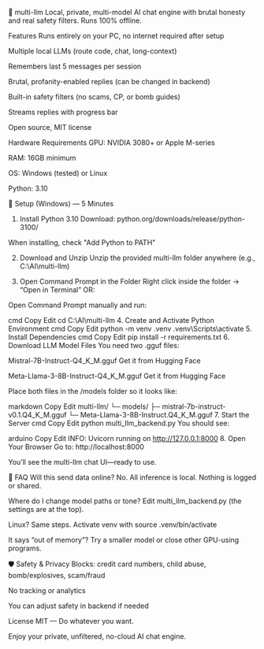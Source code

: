 
🧠 multi-llm
Local, private, multi-model AI chat engine with brutal honesty and real safety filters. Runs 100% offline.

Features
Runs entirely on your PC, no internet required after setup

Multiple local LLMs (route code, chat, long-context)

Remembers last 5 messages per session

Brutal, profanity-enabled replies (can be changed in backend)

Built-in safety filters (no scams, CP, or bomb guides)

Streams replies with progress bar

Open source, MIT license

Hardware Requirements
GPU: NVIDIA 3080+ or Apple M-series

RAM: 16GB minimum

OS: Windows (tested) or Linux

Python: 3.10

🚀 Setup (Windows) — 5 Minutes
1. Install Python 3.10
Download: python.org/downloads/release/python-3100/

When installing, check "Add Python to PATH"

2. Download and Unzip
Unzip the provided multi-llm folder anywhere (e.g., C:\AI\multi-llm)

3. Open Command Prompt in the Folder
Right click inside the folder → “Open in Terminal”
OR:

Open Command Prompt manually and run:

cmd
Copy
Edit
cd C:\AI\multi-llm
4. Create and Activate Python Environment
cmd
Copy
Edit
python -m venv .venv
.venv\Scripts\activate
5. Install Dependencies
cmd
Copy
Edit
pip install -r requirements.txt
6. Download LLM Model Files
You need two .gguf files:

Mistral-7B-Instruct-Q4_K_M.gguf
Get it from Hugging Face

Meta-Llama-3-8B-Instruct-Q4_K_M.gguf
Get it from Hugging Face

Place both files in the /models folder so it looks like:

markdown
Copy
Edit
multi-llm/
 └─ models/
      ├─ mistral-7b-instruct-v0.1.Q4_K_M.gguf
      └─ Meta-Llama-3-8B-Instruct.Q4_K_M.gguf
7. Start the Server
cmd
Copy
Edit
python multi_llm_backend.py
You should see:

arduino
Copy
Edit
INFO:     Uvicorn running on http://127.0.0.1:8000
8. Open Your Browser
Go to:
http://localhost:8000

You’ll see the multi-llm chat UI—ready to use.

📒 FAQ
Will this send data online?
No. All inference is local. Nothing is logged or shared.

Where do I change model paths or tone?
Edit multi_llm_backend.py (the settings are at the top).

Linux?
Same steps. Activate venv with source .venv/bin/activate

It says “out of memory”?
Try a smaller model or close other GPU-using programs.

🛡️ Safety & Privacy
Blocks: credit card numbers, child abuse, bomb/explosives, scam/fraud

No tracking or analytics

You can adjust safety in backend if needed

License
MIT — Do whatever you want.

Enjoy your private, unfiltered, no-cloud AI chat engine.

